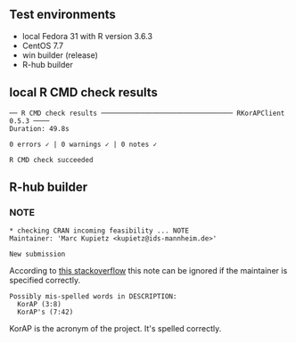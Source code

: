 ## Test environments
* local Fedora 31 with R version 3.6.3
* CentOS 7.7
* win builder (release)
* R-hub builder

## local R CMD check results
```
── R CMD check results ───────────────────────────────── RKorAPClient 0.5.3 ────
Duration: 49.8s

0 errors ✓ | 0 warnings ✓ | 0 notes ✓

R CMD check succeeded
```

## R-hub builder
### NOTE
```
* checking CRAN incoming feasibility ... NOTE
Maintainer: 'Marc Kupietz <kupietz@ids-mannheim.de>'

New submission
```
According to [this stackoverflow](https://stackoverflow.com/questions/23829978/checking-cran-incoming-feasibility-note-maintainer) this note can be ignored if the maintainer is specified correctly.

```
Possibly mis-spelled words in DESCRIPTION:
  KorAP (3:8)
  KorAP's (7:42)
```
KorAP is the acronym of the project. It's spelled correctly.
